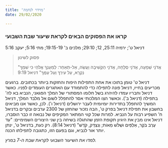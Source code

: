 ```yaml
---
title: 'מוידוי לנחמה'
date: 29/02/2020

---
```


### קראו את הפסוקים הבאים לקראת שיעור שבת השבועי
דניאל ט'; ירמיה 25:11, 12; 29:10; מלכים ב' 19:15-19; מתי 5:16; יעקב 5:16

> <p>פסוק לשינון</p>
> "אֲדֹנָי שְׁמָעָה, אֲדֹנָי סְלָחָה, אֲדֹנָי הַקְשִׁיבָה וַעֲשֵׂה, אַל-תְּאַחַר:  לְמַעַנְךָ אֱלֹהַי כִּי שִׁמְךָ נִקְרָא, עַל עִירְךָ וְעַל עַמֶּךָ" דניאל 9:19

דניאל ט' טומן בתוכו את אחת התפילות היפות והחזקות ביותר בכתובים. ברגעים מכריעים בחייו, דניאל פונה לתפילה כדי להתמודד עם האתגרים העומדים לפניו. כאשר דניאל וחבריו עמדו להיהרג בשל חלומו המסתורי של המלך הפגאני, הנביא בא לה' בתפילה (דניאל ב'). וכאשר הצו המלכותי אסר להתפלל לשום אל מלבד המלך, דניאל המשיך להתפלל בתדירות יומיומית לעבר ירושלים (דניאל ו'). לכן, כאשר אנו מביאים בחשבון את תפילת דניאל בפרק ט', הבה נזכור שהחזון של 2300 ערבים ובקרים בדניאל ח' השפיע רבות על הנביא. למרות שכל קווי המתאר המקיפים של נבואה זו כבר הוסברו, דניאל אינו מבין את היגיון תקופת הזמן שהתגלה בשיחה בין שני היצורים השמימיים: "עַד עֶרֶב בֹּקֶר, אַלְפַּיִם וּשְׁלֹשׁ מֵאוֹת; וְנִצְדַּק, קֹדֶשׁ" (דניאל 8:14). רק כעת, בדניאל ט', ינתן יותר אור לנביא, וגם בפעם הזו, כתגובה לתפילתו הכנה. 

_למדו את השיעור השבועי לקראת שבת ה-7 במרץ._